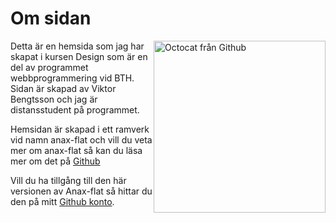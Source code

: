 Om sidan
==============================================
<img style="width: 275px; float: right;" src="img/octocat.png" alt="Octocat från Github">
Detta är en hemsida som jag har skapat i kursen Design som är en del av programmet webbprogrammering vid BTH. Sidan är skapad av Viktor Bengtsson och jag är distansstudent på programmet.

Hemsidan är skapad i ett ramverk vid namn anax-flat och vill du veta mer om anax-flat så kan du läsa mer om det på [Github](https://github.com/canax/anax-flat)

Vill du ha tillgång till den här versionen av Anax-flat så hittar du den på mitt [Github konto](https://github.com/Zero2k/anax-flat).
